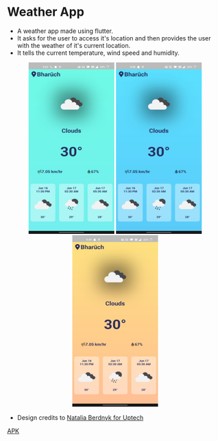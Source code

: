 # Weather App

- A weather app made using flutter.
- It asks for the user to access it's location and then provides the user with the weather of it's current location.
- It tells the current temperature, wind speed and humidity.
<div align="center">
<img src="./screenshots/ss1.jpeg" width=200 height=400></img>
<img src="./screenshots/ss2.jpeg" width=200 height=400></img>
<img src="./screenshots/ss3.jpeg" width=200 height=400></img>
</div>

- Design credits to [Natalia Berdnyk for Uptech](https://dribbble.com/shots/14784828-Weather-forecast-interface)

[APK](./build/app/outputs/flutter-apk/app-release.apk)
